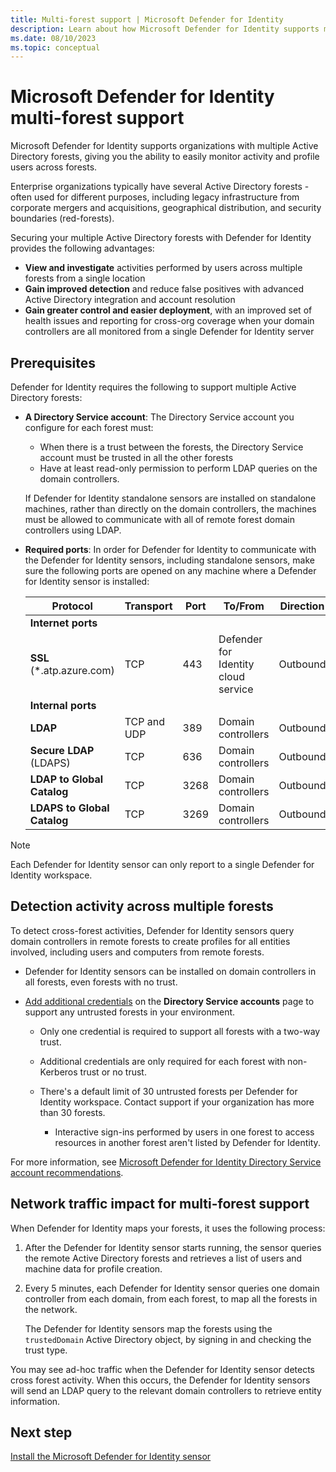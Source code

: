 ```yaml
---
title: Multi-forest support | Microsoft Defender for Identity
description: Learn about how Microsoft Defender for Identity supports multiple Active Directory forests.
ms.date: 08/10/2023
ms.topic: conceptual
---
```


# Microsoft Defender for Identity multi-forest support

Microsoft Defender for Identity supports organizations with multiple Active Directory forests, giving you the ability to easily monitor activity and profile users across forests.

Enterprise organizations typically have several Active Directory forests - often used for different purposes, including legacy infrastructure from corporate mergers and acquisitions, geographical distribution, and security boundaries (red-forests).

Securing your multiple Active Directory forests with Defender for Identity provides the following advantages:

- **View and investigate** activities performed by users across multiple forests from a single location
- **Gain improved detection** and reduce false positives with advanced Active Directory integration and account resolution
- **Gain greater control and easier deployment**, with an improved set of health issues and reporting for cross-org coverage when your domain controllers are all monitored from a single Defender for Identity server

## Prerequisites

Defender for Identity requires the following to support multiple Active Directory forests:

- **A Directory Service account**: The Directory Service account you configure for each forest must:

  - When there is a trust between the forests, the Directory Service account must be trusted in all the other forests
  - Have at least read-only permission to perform LDAP queries on the domain controllers.

  If Defender for Identity standalone sensors are installed on standalone machines, rather than directly on the domain controllers, the machines must be allowed to communicate with all of remote forest domain controllers using LDAP.

- **Required ports**: In order for Defender for Identity to communicate with the Defender for Identity sensors, including standalone sensors, make sure the following ports are opened on any machine where a Defender for Identity sensor is installed:

  |Protocol|Transport|Port|To/From|Direction|
  |----|----|----|----|----|
  |**Internet ports**||||
  |**SSL** (*.atp.azure.com)|TCP|443|Defender for Identity cloud service|Outbound|
  |**Internal ports**||||
  |**LDAP**|TCP and UDP|389|Domain controllers|Outbound|
  |**Secure LDAP** (LDAPS)|TCP|636|Domain controllers|Outbound|
  |**LDAP to Global Catalog**|TCP|3268|Domain controllers|Outbound|
  |**LDAPS to Global Catalog**|TCP|3269|Domain controllers|Outbound|

> [!NOTE]
> Each Defender for Identity sensor can only report to a single Defender for Identity workspace.
>


## Detection activity across multiple forests

To detect cross-forest activities, Defender for Identity sensors query domain controllers in remote forests to create profiles for all entities involved, including users and computers from remote forests.

- Defender for Identity sensors can be installed on domain controllers in all forests, even forests with no trust.

- [Add additional credentials](directory-service-accounts.md#configure-a-directory-service-account-in-microsoft-365-defender) on the **Directory Service accounts** page to support any untrusted forests in your environment.

  - Only one credential is required to support all forests with a two-way trust.

  - Additional credentials are only required for each forest with non-Kerberos trust or no trust.

  - There's a default limit of 30 untrusted forests per Defender for Identity workspace. Contact support if your organization has more than 30 forests.

    - Interactive sign-ins performed by users in one forest to access resources in another forest aren't listed by Defender for Identity.

For more information, see [Microsoft Defender for Identity Directory Service account recommendations](directory-service-accounts.md).


## Network traffic impact for multi-forest support

When Defender for Identity maps your forests, it uses the following process:

1. After the Defender for Identity sensor starts running, the sensor queries the remote Active Directory forests and retrieves a list of users and machine data for profile creation.

1. Every 5 minutes, each Defender for Identity sensor queries one domain controller from each domain, from each forest, to map all the forests in the network.

    The Defender for Identity sensors map the forests using the `trustedDomain` Active Directory object, by signing in and checking the trust type.

You may see ad-hoc traffic when the Defender for Identity sensor detects cross forest activity. When this occurs, the Defender for Identity sensors will send an LDAP query to the relevant domain controllers to retrieve entity information.

<!--
> [!NOTE]
> Interactive sign-ins performed by users in one forest to access resources in another forest aren't displayed in the Defender for Identity dashboard.
>
-->

## Next step

[Install the Microsoft Defender for Identity sensor](install-sensor.md)